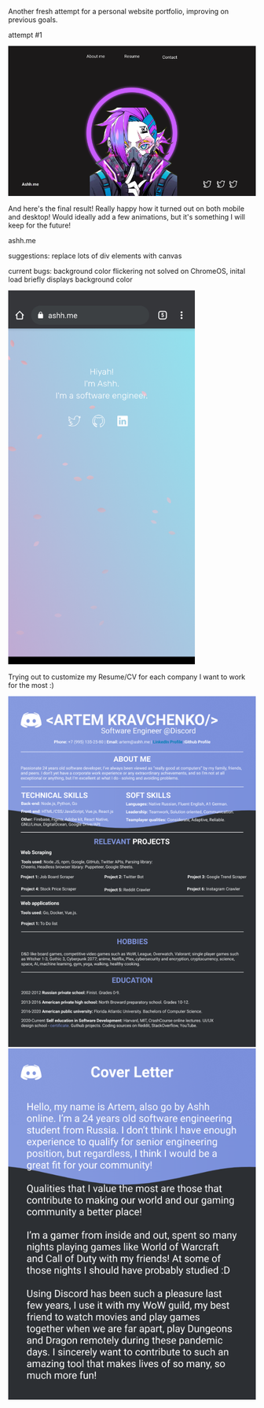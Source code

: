 Another fresh attempt for a personal website portfolio, improving on previous goals.

attempt #1

![Rough design from Figma](assets/FigmaDesign.png)

And here's the final result! Really happy how it turned out on both mobile and desktop! Would ideally add a few animations, but it's something I will keep for the future!

ashh.me

suggestions: replace lots of div elements with canvas

current bugs: background color flickering not solved on ChromeOS, inital load briefly displays background color

<img src="assets/finalResult.png" width="380">


Trying out to customize my Resume/CV for each company I want to work for the most :)

![Resume](assets/ResumeDiscord.png)
![CV](assets/CVDiscord.png)
